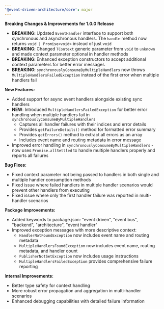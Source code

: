 ```yaml
---
'@event-driven-architecture/core': major
---
```


**Breaking Changes & Improvements for 1.0.0 Release**

- **BREAKING**: Updated `EventHandler` interface to support both synchronous and asynchronous handlers. The `handle` method now returns `void | Promise<void>` instead of just `void`
- **BREAKING**: Changed `TContext` generic parameter from `void` to `unknown` and made context parameter optional in handler methods
- **BREAKING**: Enhanced exception constructors to accept additional context parameters for better error messages
- **BREAKING**: `synchronouslyConsumeByMultipleHandlers` now throws `MultipleHandlersFailedException` instead of the first error when multiple handlers fail

**New Features:**

- Added support for async event handlers alongside existing sync handlers
- **NEW**: Introduced `MultipleHandlersFailedException` for better error handling when multiple handlers fail in `synchronouslyConsumeByMultipleHandlers`
  - Captures all handler failures with their indices and error details
  - Provides `getFailureDetails()` method for formatted error summary
  - Provides `getErrors()` method to extract all errors as an array
  - Includes event name and routing metadata in error message
- Improved error handling in `synchronouslyConsumeByMultipleHandlers` - now uses `Promise.allSettled` to handle multiple handlers properly and reports all failures

**Bug Fixes:**

- Fixed context parameter not being passed to handlers in both single and multiple handler consumption methods
- Fixed issue where failed handlers in multiple handler scenarios would prevent other handlers from executing
- Fixed issue where only the first handler failure was reported in multi-handler scenarios

**Package Improvements:**

- Added keywords to package.json: "event driven", "event bus", "backend", "architecture", "event handler"
- Improved exception messages with more descriptive context:
  - `HandlerNotFoundException` now includes event name and routing metadata
  - `MultipleHandlersFoundException` now includes event name, routing metadata, and handler count
  - `PublisherNotSetException` now includes usage instructions
  - `MultipleHandlersFailedException` provides comprehensive failure reporting

**Internal Improvements:**

- Better type safety for context handling
- More robust error propagation and aggregation in multi-handler scenarios
- Enhanced debugging capabilities with detailed failure information
